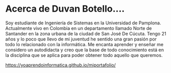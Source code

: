 # Acerca de Duvan Botello....

Soy estudiante de Ingeniería de Sistemas en la Universidad de Pamplona. Actualmente vivo en Colombia en un departamento llamado Norte de Santander en la zona urbana de la ciudad de San José De Cúcuta. Tengo 21 años y lo poco que llevo de mi juventud he sentido una gran pasión por todo lo relacionado con la informática. Me encanta aprender y enseñar me considero un autodidacta y creo que la base de todo conocimiento está en la disciplina que se aplica para poder obtener todo aquello que queremos.

https://yoaprendoinformatica.github.io/miportafolio/
